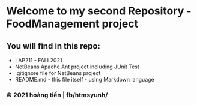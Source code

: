 # Welcome to my second Repository - FoodManagement project

## You will find in this repo:

* LAP211 - FALL2021 
* NetBeans Apache Ant project including JUnit Test
* .gitignore file for NetBeans project
* README.md - this file itself - using Markdown language


### © 2021 hoàng tiến | fb/htmsyunh/